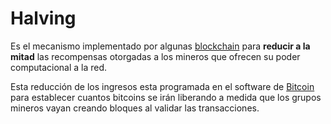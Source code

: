 # Halving

Es el mecanismo implementado por algunas [blockchain] para **reducir a la mitad** las
recompensas otorgadas a los mineros que ofrecen su poder computacional a la red.

Esta reducción de los ingresos esta programada en el software de [Bitcoin] para establecer
cuantos bitcoins se irán liberando a medida que los grupos mineros vayan creando bloques
al validar las transacciones.

[blockchain]: /blockchain/
[bitcoin]: /bitcoin/
